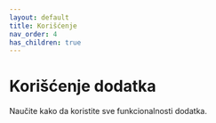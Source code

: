 ```yaml
---
layout: default
title: Korišćenje
nav_order: 4
has_children: true
---
```

# Korišćenje dodatka

Naučite kako da koristite sve funkcionalnosti dodatka.
